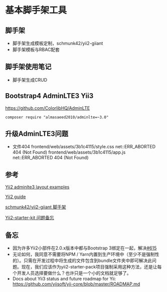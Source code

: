 # 基本脚手架工具

## 脚手架
- 脚手架生成模板定制，schmunk42/yii2-giiant
- 脚手架模板与RBAC配套

## 脚手架使用笔记
- 脚手架生成CRUD

## Bootstrap4 AdminLTE3 Yii3
https://github.com/ColorlibHQ/AdminLTE

```
composer require "almasaeed2010/adminlte=~3.0"

```


## 升级AdminLTE3问题
- 文件404
frontend/web/assets/3b1c4115/style.css net::ERR_ABORTED 404 (Not Found)
frontend/web/assets/3b1c4115/app.js net::ERR_ABORTED 404 (Not Found)

## 参考
[Yii2 adminlte3 layout examples](https://github.com/Insolita/yii2-adminlte3-asset/tree/master/src/layout_examples)

[Yii2 guide](https://www.yiiframework.com/doc/guide/2.0/zh-cn/structure-assets)

[schmunk42/yii2-giiant 脚手架](https://github.com/schmunk42/yii2-giiant)

[Yii2-starter-kit 问题备忘](https://github.com/calefy/bsk/wiki)


## 备忘
- 因为许多Yii2小部件在2.0.x版本中都与Bootstrap 3绑定在一起，解决[#615](https://github.com/yii2-starter-kit/yii2-starter-kit/issues/651)
- 无论如何，我同意不需要将NPM / Yarn内置到生产环境中（至少不是强制性的）。只需在开发过程中将生成的文件包含到bundle文件夹中即可解决此问题。现在，我们应该作为yii2-starter-pack项目强制采用这种方法，还是让每个开发人员选择要做什么？也许只是一个小的文档就足够了。
- Docs about Yii3 status and future roadmap for Yii: https://github.com/yiisoft/yii-core/blob/master/ROADMAP.md